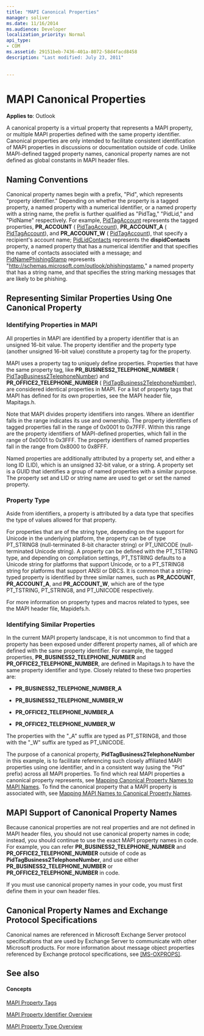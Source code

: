 ```yaml
---
title: "MAPI Canonical Properties"
manager: soliver
ms.date: 11/16/2014
ms.audience: Developer
localization_priority: Normal
api_type:
- COM
ms.assetid: 29151beb-7436-401a-8072-58d4facd8458
description: "Last modified: July 23, 2011"
 
 
---
```


# MAPI Canonical Properties

  
  
**Applies to**: Outlook 
  
A canonical property is a virtual property that represents a MAPI property, or multiple MAPI properties defined with the same property identifier. Canonical properties are only intended to facilitate consistent identification of MAPI properties in discussions or documentation outside of code. Unlike MAPI-defined tagged property names, canonical property names are not defined as global constants in MAPI header files.
  
## Naming Conventions

Canonical property names begin with a prefix, "Pid", which represents "property identifier." Depending on whether the property is a tagged property, a named property with a numerical identifier, or a named property with a string name, the prefix is further qualified as "PidTag," "PidLid," and "PidName" respectively. For example, [PidTagAccount](pidtagaccount-canonical-property.md) represents the tagged properties, **PR_ACCOUNT** ( [PidTagAccount](pidtagaccount-canonical-property.md)), **PR_ACCOUNT_A** ( [PidTagAccount](pidtagaccount-canonical-property.md)), and **PR_ACCOUNT_W** ( [PidTagAccount](pidtagaccount-canonical-property.md)), that specify a recipient's account name; [PidLidContacts](pidlidcontacts-canonical-property.md) represents the **dispidContacts** property, a named property that has a numerical identifier and that specifies the name of contacts associated with a message; and [PidNamePhishingStamp](pidnamephishingstamp-canonical-property.md) represents "http://schemas.microsoft.com/outlook/phishingstamp," a named property that has a string name, and that specifies the string marking messages that are likely to be phishing. 
  
## Representing Similar Properties Using One Canonical Property

### Identifying Properties in MAPI

All properties in MAPI are identified by a property identifier that is an unsigned 16-bit value. The property identifier and the property type (another unsigned 16-bit value) constitute a property tag for the property. 
  
MAPI uses a property tag to uniquely define properties. Properties that have the same property tag, like **PR_BUSINESS2_TELEPHONE_NUMBER** ( [PidTagBusiness2TelephoneNumber](pidtagbusiness2telephonenumber-canonical-property.md)) and **PR_OFFICE2_TELEPHONE_NUMBER** ( [PidTagBusiness2TelephoneNumber](pidtagbusiness2telephonenumber-canonical-property.md)), are considered identical properties in MAPI. For a list of property tags that MAPI has defined for its own properties, see the MAPI header file, Mapitags.h.
  
Note that MAPI divides property identifiers into ranges. Where an identifier falls in the range indicates its use and ownership. The property identifiers of tagged properties fall in the range of 0x0001 to 0x7FFF. Within this range are the property identifiers of MAPI-defined properties, which fall in the range of 0x0001 to 0x3FFF. The property identifiers of named properties fall in the range from 0x8000 to 0x8FFF. 
  
Named properties are additionally attributed by a property set, and either a long ID (LID), which is an unsigned 32-bit value, or a string. A property set is a GUID that identifies a group of named properties with a similar purpose. The property set and LID or string name are used to get or set the named property.
  
### Property Type

Aside from identifiers, a property is attributed by a data type that specifies the type of values allowed for that property.
  
For properties that are of the string type, depending on the support for Unicode in the underlying platform, the property can be of type PT_STRING8 (null-terminated 8-bit character string) or PT_UNICODE (null-terminated Unicode string). A property can be defined with the PT_TSTRING type, and depending on compilation settings, PT_TSTRING defaults to a Unicode string for platforms that support Unicode, or to a PT_STRING8 string for platforms that support ANSI or DBCS. It is common that a string-typed property is identified by three similar names, such as **PR_ACCOUNT**, **PR_ACCOUNT_A**, and **PR_ACCOUNT_W**, which are of the type PT_TSTRING, PT_STRING8, and PT_UNICODE respectively.
  
For more information on property types and macros related to types, see the MAPI header file, Mapidefs.h.
  
### Identifying Similar Properties

In the current MAPI property landscape, it is not uncommon to find that a property has been exposed under different property names, all of which are defined with the same property identifier. For example, the tagged properties, **PR_BUSINESS2_TELEPHONE_NUMBER** and **PR_OFFICE2_TELEPHONE_NUMBER**, are defined in Mapitags.h to have the same property identifier and type. Closely related to these two properties are:
  
- **PR_BUSINESS2_TELEPHONE_NUMBER_A**
    
- **PR_BUSINESS2_TELEPHONE_NUMBER_W**
    
- **PR_OFFICE2_TELEPHONE_NUMBER_A**
    
- **PR_OFFICE2_TELEPHONE_NUMBER_W**
    
The properties with the "_A" suffix are typed as PT_STRING8, and those with the "_W" suffix are typed as PT_UNICODE.
  
The purpose of a canonical property, **PidTagBusiness2TelephoneNumber** in this example, is to facilitate referencing such closely affiliated MAPI properties using one identifier, and in a consistent way (using the "Pid" prefix) across all MAPI properties. To find which real MAPI properties a canonical property represents, see [Mapping Canonical Property Names to MAPI Names](mapping-canonical-property-names-to-mapi-names.md). To find the canonical property that a MAPI property is associated with, see [Mapping MAPI Names to Canonical Property Names](mapping-mapi-names-to-canonical-property-names.md).
  
## MAPI Support of Canonical Property Names

Because canonical properties are not real properties and are not defined in MAPI header files, you should not use canonical property names in code; instead, you should continue to use the exact MAPI property names in code. For example, you can refer **PR_BUSINESS2_TELEPHONE_NUMBER** and **PR_OFFICE2_TELEPHONE_NUMBER** outside of code as **PidTagBusiness2TelephoneNumber**, and use either **PR_BUSINESS2_TELEPHONE_NUMBER** or **PR_OFFICE2_TELEPHONE_NUMBER** in code. 
  
If you must use canonical property names in your code, you must first define them in your own header files.
  
## Canonical Property Names and Exchange Protocol Specifications

Canonical names are referenced in Microsoft Exchange Server protocol specifications that are used by Exchange Server to communicate with other Microsoft products. For more information about message object properties referenced by Exchange protocol specifications, see [[MS-OXPROPS]](http://msdn.microsoft.com/library/f6ab1613-aefe-447d-a49c-18217230b148%28Office.15%29.aspx).
  
## See also

#### Concepts

[MAPI Property Tags](mapi-property-tags.md)
  
[MAPI Property Identifier Overview](mapi-property-identifier-overview.md)
  
[MAPI Property Type Overview](mapi-property-type-overview.md)

